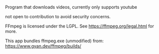 Program that downloads videos,
currently only supports youtube

not open to contribution to avoid security concerns.


FFmpeg is licensed under the LGPL. See https://ffmpeg.org/legal.html for more.

This app bundles ffmpeg.exe (unmodified) from:
https://www.gyan.dev/ffmpeg/builds/
